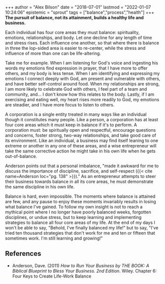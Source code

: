 +++
author = "Alex Bilson"
date = "2018-07-01"
lastmod = "2022-01-07 10:24:06"
epistemic = "sprout"
tags = ["balance","process","health"]
+++
**The pursuit of balance, not its attainment, builds a healthy life and business.**

Each individual has four core areas they must balance: spirituality, emotions, relationships, and body. Let one decline for any length of time and stress rises. Each influence one another, so that where there is balance in three the lop-sided area is easier to re-center, while the stress and influence of more than one can be life-altering.

Take me for example. When I am listening for God's voice and ingesting his words my emotions find expression in prayer, that I have more to offer others, and my body is less tense. When I am identifying and expressing my emotions I connect deeply with God, am present and vulnerable with others, and have better self-control around food. When my relationships are strong, I am more likely to celebrate God with others, I feel part of a team and community, and... I don't know how this relates to the body. Lastly, if I am exercising and eating well, my heart rises more readily to God, my emotions are steadier, and I have more focus to listen to others.

A corporation is a single entity treated in many ways like an individual though it constitutes many people. Like a person, a corporation has at least four core areas which it must keep in balance if it's to perform. A corporation must: be spiritually open and respectful, encourage questions and concerns, foster strong, two-way relationships, and take good care of its environment. Like an individual, a business may find itself leaning to one extreme or another in any one of these areas, and a wise entrepreneur will take the same corrective action he might take in his own life when he gets out-of-balance.

Anderson points out that a personal imbalance, "made it awkward for me to discuss the importance of discipline, sacrifice, and self-respect ({{< cite name=Anderson loc="pg. 138" >}})." As an entrepreneur attempts to steer their business towards balance in all its core areas, he must demonstrate the same discipline in his own life.

Balance is hard, even impossible. The moments where balance is attained are few, and any pause to enjoy these moments invariably results in losing what balance I've gained. To follow my own insight is not to reach a mythical point where I no longer have poorly balanced weeks, forgotten disciplines, or undue stress, but to keep learning and implementing strategies to balance all four core areas of my life. At the end of my days I won't be able to say, "Behold, I've finally balanced my life!" but to say, "I've tried ten thousand strategies that don't work for me and ten or fifteen that sometimes work. I'm still learning and growing!"

## References

- Anderson, Dave. (2011) _How to Run Your Business by THE BOOK: A Biblical Blueprint to Bless Your Business. 2nd Edition_. Wiley. Chapter 6: Four Keys to Create Life-Work Balance
